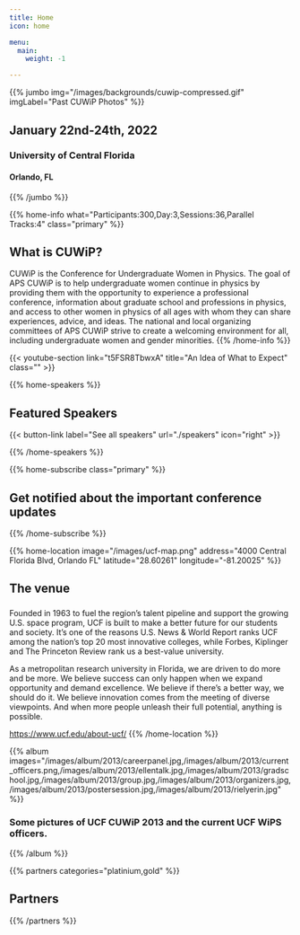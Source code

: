 ```yaml
---
title: Home
icon: home

menu:
  main:
    weight: -1

---
```



{{% jumbo img="/images/backgrounds/cuwip-compressed.gif" imgLabel="Past CUWiP Photos" %}}

## January 22nd-24th, 2022 
### University of Central Florida 
#### Orlando, FL

<!-- <a class="btn primary btn-lg" style="margin-top: 1em;" href="https://drive.google.com/file/d/1td_9Cr1b2JZvv0bCpOCJNDsEWgVgEp2Y/view?usp=sharing" target="_blank">Become a sponsor</a> -->

<!--
<a class="btn primary btn-lg" href="https://conference-hall.io/public/event/HJRThubF4uYPkb7jSUxi">
    <svg class="icon icon-cfp"><use xlink:href="#cfp"></use></svg>Submit a presentation
</a>
-->

{{% /jumbo %}}



{{% home-info what="Participants:300,Day:3,Sessions:36,Parallel Tracks:4" class="primary" %}}
## What is CUWiP?

CUWiP is the Conference for Undergraduate Women in Physics. The goal of APS CUWiP is to help undergraduate women continue in physics by providing them with the opportunity to experience a professional conference, information about graduate school and professions in physics, and access to other women in physics of all ages with whom they can share experiences, advice, and ideas. The national and local organizing committees of APS CUWiP strive to create a welcoming environment for all, including undergraduate women and gender minorities.
{{% /home-info %}}


{{< youtube-section link="t5FSR8TbwxA" title="An Idea of What to Expect" class="" >}}

<!-- ... -->



{{% home-speakers %}}
## Featured Speakers

<!--
{{< button-link label="Submit a presentation"
                url="https://conference-hall.io/public/event/HJRThubF4uYPkb7jSUxi"
                icon="cfp" >}}
--> 

{{< button-link label="See all speakers"
                url="./speakers"
                icon="right" >}}

{{% /home-speakers %}}


<!-- ... -->

{{% home-subscribe  class="primary" %}}

## Get notified about the important conference updates

{{% /home-subscribe %}}

<!-- ... -->

<!--
{{% home-tickets %}}
# Tickets

<a class="btn primary" href="https://www.billetweb.fr/devfest-toulouse-2019" target="_blank"><svg class="icon icon-cfp"><use xlink:href="#ticket"></use></svg>Ticketing</a>

<ul>
<li>{{< ticket name="Blind Birds"
           starts="2019-03-25"
           ends="2019-04-25"
           price="40 €"
           info="50 first places"
           soldOut="true"
           url="https://www.billetweb.fr/devfest-toulouse-2019" >}}</li>
<li>{{< ticket name="Early Birds"
           starts="2019-04-25"
           ends="2019-06-22"
           price="60 €"
           info="80 first places"
           soldOut="true"
           url="https://www.billetweb.fr/devfest-toulouse-2019" >}}</li>
<li>{{< ticket name="Normal"
           starts="2019-06-22"
           ends="2019-10-03"
           price="80 €"
           info="300 last places"
           soldOut="true"
           url="https://www.billetweb.fr/devfest-toulouse-2019" >}}</li>
</ul>

\* Your ticket gives you access to all conferences, coffee breaks, and lunch. Accommodation is NOT included in this price.

{{% /home-tickets %}}
-->

<!-- ... -->

{{% home-location
    image="/images/ucf-map.png"
    address="4000 Central Florida Blvd, Orlando FL"
    latitude="28.60261"
    longitude="-81.20025" %}}

## The venue

### 

Founded in 1963 to fuel the region’s talent pipeline and support the growing U.S. space program, UCF is built to make a better future for our students and society. It’s one of the reasons U.S. News & World Report ranks UCF among the nation’s top 20 most innovative colleges, while Forbes, Kiplinger and The Princeton Review rank us a best-value university.

As a metropolitan research university in Florida, we are driven to do more and be more. We believe success can only happen when we expand opportunity and demand excellence. We believe if there’s a better way, we should do it. We believe innovation comes from the meeting of diverse viewpoints. And when more people unleash their full potential, anything is possible.

<https://www.ucf.edu/about-ucf/>
{{% /home-location %}}

<!-- ... -->

{{% album images="/images/album/2013/careerpanel.jpg,/images/album/2013/current_officers.png,/images/album/2013/ellentalk.jpg,/images/album/2013/gradschool.jpg,/images/album/2013/group.jpg,/images/album/2013/organizers.jpg,/images/album/2013/postersession.jpg,/images/album/2013/rielyerin.jpg" %}}

### Some pictures of **UCF CUWiP 2013** and the current **UCF WiPS** officers.

<!--
<a class="btn primary" target="_blank" rel="noopener" href="https://photos.app.goo.gl/nJYFVReFUk9mnXbv9">
    See all photos
    {{% icon "right" %}}
</a>
-->
{{% /album  %}}

<!-- ... --> 

{{% partners categories="platinium,gold" %}}
## Partners
{{% /partners %}}

